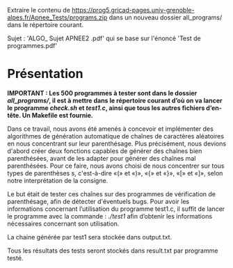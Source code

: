 Extraire le contenu de  https://prog5.gricad-pages.univ-grenoble-alpes.fr/Apnee_Tests/programs.zip dans un nouveau dossier all_programs/ dans le répertoire courant.

Sujet : 'ALGO_ Sujet APNEE2 .pdf' qui se base sur l'énoncé 'Test de programmes.pdf'

# Présentation
**IMPORTANT : Les 500 programmes à tester sont dans le dossier *all_programs/*, il est à mettre dans le répertoire courant d’où on va lancer le programme *check.sh* et *test1.c*, ainsi que tous les autres fichiers d’en-tête. Un Makefile est fournie.**

Dans ce travail, nous avons été amenés à concevoir et implémenter des algorithmes de génération automatique de chaînes de caractères aléatoires en nous concentrant sur leur parenthésage. Plus précisément, nous devions d'abord créer deux fonctions capables de générer des chaînes bien parenthésées, avant de les adapter pour générer des chaînes mal parenthésées. Pour ce faire, nous avons choisi de nous concentrer sur tous types de parenthèses s, c'est-à-dire «(» et «)», «{» et «}», «[» et «]», selon notre interprétation de la consigne.

Le but était de tester ces chaînes sur des programmes de vérification de parenthésage, afin de détecter d'éventuels bugs.
Pour avoir les informations concernant l’utilisation du programme test1.c, il suffit de lancer le programme avec la commande : *./test1* afin d’obtenir les informations nécessaires concernant son utilisation.

La chaine générée par test1 sera stockée dans output.txt.

Tous les résultats des tests seront stockés dans result.txt par programme testé.
